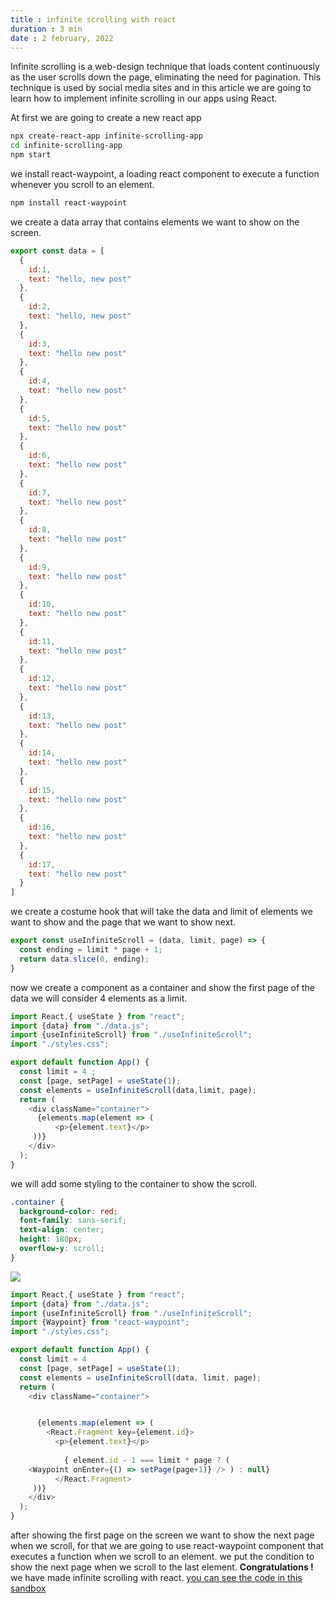 ```yaml
---
title : infinite scrolling with react
duration : 3 min
date : 2 february, 2022
---
```


Infinite scrolling is a web-design technique that loads content continuously as the user scrolls down the page, eliminating the need for pagination. This technique is used by social media sites and in this article we are going to learn how to implement infinite scrolling in our apps using React.

At first we are going to create a new react app 

```bash
npx create-react-app infinite-scrolling-app 
cd infinite-scrolling-app
npm start
```
we install react-waypoint, a loading react component to execute a function whenever you scroll to an element.
```bash
npm install react-waypoint
```
we create a data array that contains elements we want to show on the screen.
```javascript
export const data = [
  {
    id:1,
    text: "hello, new post"
  },
  {
    id:2,
    text: "hello, new post"
  },
  {
    id:3,
    text: "hello new post"
  },
  {
    id:4,
    text: "hello new post"
  },
  {
    id:5,
    text: "hello new post"
  },
  {
    id:6,
    text: "hello new post"
  },
  {
    id:7,
    text: "hello new post"
  },
  {
    id:8,
    text: "hello new post"
  },
  {
    id:9,
    text: "hello new post"
  },
  {
    id:10,
    text: "hello new post"
  },
  {
    id:11,
    text: "hello new post"
  },
  {
    id:12,
    text: "hello new post"
  },
  {
    id:13,
    text: "hello new post"
  },
  {
    id:14,
    text: "hello new post"
  },
  {
    id:15,
    text: "hello new post"
  },
  {
    id:16,
    text: "hello new post"
  },
  {
    id:17,
    text: "hello new post"
  }
] 
```
we create a costume hook that will take the data and limit of elements we want to show and the page that we want to show next.
```javascript
export const useInfiniteScroll = (data, limit, page) => {
  const ending = limit * page + 1;
  return data.slice(0, ending);
}
```
now we create a component as a container and  show the first page of the data we will consider 4 elements as a limit. 
```javascript
import React,{ useState } from "react";
import {data} from "./data.js";
import {useInfiniteScroll} from "./useInfiniteScroll";
import "./styles.css";

export default function App() {
  const limit = 4 ;
  const [page, setPage] = useState(1);
  const elements = useInfiniteScroll(data,limit, page);
  return (
    <div className="container">
      {elements.map(element => (
          <p>{element.text}</p>    
     ))}
    </div>
  );
} 
```
we will add some styling to the container to show the scroll.
```css
.container {
  background-color: red;
  font-family: sans-serif;
  text-align: center;
  height: 180px;
  overflow-y: scroll;
}
```

![](https://dev-to-uploads.s3.amazonaws.com/uploads/articles/gijkg5w5hjmsjyuy94av.png)
```javascript
import React,{ useState } from "react";
import {data} from "./data.js";
import {useInfiniteScroll} from "./useInfiniteScroll";
import {Waypoint} from "react-waypoint";
import "./styles.css";

export default function App() {
  const limit = 4
  const [page, setPage] = useState(1);
  const elements = useInfiniteScroll(data, limit, page);
  return (
    <div className="container">


      {elements.map(element => (
        <React.Fragment key={element.id}>
          <p>{element.text}</p> 
       
            { element.id - 1 === limit * page ? (
    <Waypoint onEnter={() => setPage(page+1)} /> ) : null} 
          </React.Fragment>
     ))}
    </div>
  );
}
```
after showing the first page on the screen we want to show the next page when we scroll, for that we are going to use react-waypoint component that executes a function when we scroll to an element. 
we put the condition  to show the next page when we scroll to the last element. 
**Congratulations !** we have  made  infinite scrolling with react.
[you can see the code in this sandbox](https://codesandbox.io/embed/infinitescrolling-l4)

